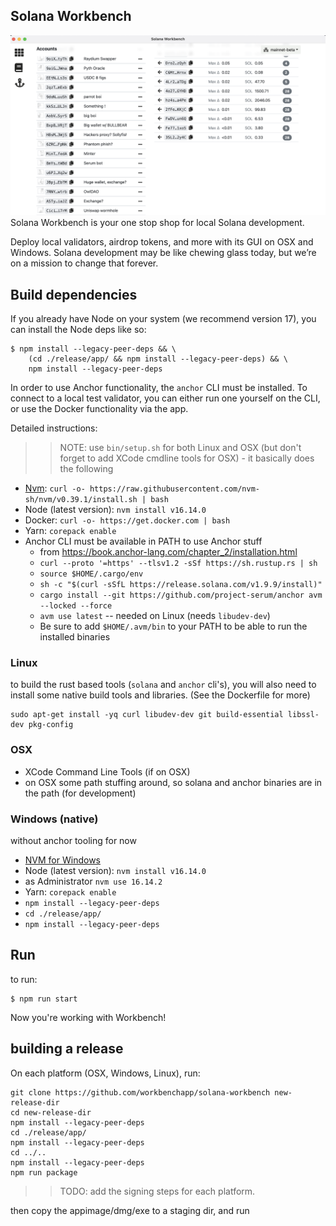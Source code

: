 ## Solana Workbench
![](https://github.com/workbenchapp/solana-workbench-releases/raw/main/solworkbench.png?s=200)
Solana Workbench is your one stop shop for local Solana development.

Deploy local validators, airdrop tokens, and more with its GUI on OSX and Windows.
Solana development may be like chewing glass today, but we’re on a mission to change
that forever.

## Build dependencies

If you already have Node on your system (we recommend version 17), you can
install the Node deps like so:

```
$ npm install --legacy-peer-deps && \
    (cd ./release/app/ && npm install --legacy-peer-deps) && \
    npm install --legacy-peer-deps
```

In order to use Anchor functionality, the `anchor` CLI must be
installed. To connect to a local test validator, you can either
run one yourself on the CLI, or use the Docker functionality via
the app.

Detailed instructions:

>> NOTE: use `bin/setup.sh` for both Linux and OSX (but don't forget to add XCode cmdline tools for OSX) - it basically does the following

- [Nvm](https://github.com/nvm-sh/nvm): `curl -o- https://raw.githubusercontent.com/nvm-sh/nvm/v0.39.1/install.sh | bash`
- Node (latest version): `nvm install v16.14.0`
- Docker: `curl -o- https://get.docker.com | bash`
- Yarn: `corepack enable`
- Anchor CLI must be available in PATH to use Anchor stuff
  - from https://book.anchor-lang.com/chapter_2/installation.html
  - `curl --proto '=https' --tlsv1.2 -sSf https://sh.rustup.rs | sh`
  - `source $HOME/.cargo/env`
  - `sh -c "$(curl -sSfL https://release.solana.com/v1.9.9/install)"`
  - `cargo install --git https://github.com/project-serum/anchor avm --locked --force`
  - `avm use latest` -- needed on Linux (needs `libudev-dev`)
  - Be sure to add `$HOME/.avm/bin` to your PATH to be able to run the installed binaries

### Linux

to build the rust based tools (`solana` and `anchor` cli's), you will also need to install some native build tools and libraries. (See the Dockerfile for more)

```
sudo apt-get install -yq curl libudev-dev git build-essential libssl-dev pkg-config
```

### OSX

- XCode Command Line Tools (if on OSX)
- on OSX some path stuffing around, so solana and anchor binaries are in the path (for development)

### Windows (native)

without anchor tooling for now

- [NVM for Windows](https://github.com/coreybutler/nvm-windows)
- Node (latest version): `nvm install v16.14.0`
- as Administrator `nvm use 16.14.2`
- Yarn: `corepack enable`
- `npm install --legacy-peer-deps`
- `cd ./release/app/`
- `npm install --legacy-peer-deps`


## Run

to run:

```
$ npm run start
```

Now you're working with Workbench!

## building a release

On each platform (OSX, Windows, Linux), run:

```
git clone https://github.com/workbenchapp/solana-workbench new-release-dir
cd new-release-dir
npm install --legacy-peer-deps
cd ./release/app/
npm install --legacy-peer-deps
cd ../..
npm install --legacy-peer-deps
npm run package
```

>> TODO: add the signing steps for each platform.

then copy the appimage/dmg/exe to a staging dir, and run

```

```